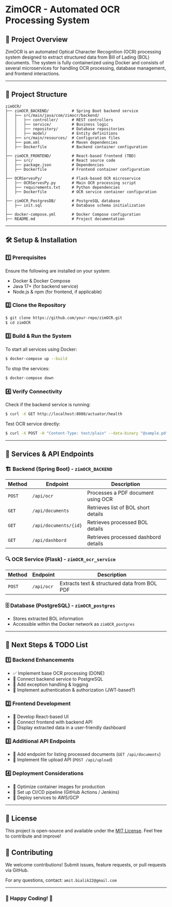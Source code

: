 # ZimOCR - Automated OCR Processing System

## 📌 Project Overview
ZimOCR is an automated Optical Character Recognition (OCR) processing system designed to extract structured data from Bill of Lading (BOL) documents. The system is fully containerized using Docker and consists of several microservices for handling OCR processing, database management, and frontend interactions.

---

## 📁 Project Structure

```
zimOCR/
├── zimOCR_BACKEND/          # Spring Boot backend service
│   ├── src/main/java/com/zimocr/backend/
│   │   ├── controller/      # REST controllers
│   │   ├── service/         # Business logic
│   │   ├── repository/      # Database repositories
│   │   ├── model/           # Entity definitions
│   ├── src/main/resources/  # Configuration files
│   ├── pom.xml              # Maven dependencies
│   ├── Dockerfile           # Backend container configuration
│
├── zimOCR_FRONTEND/         # React-based frontend (TBD)
│   ├── src/                 # React source code
│   ├── package.json         # Dependencies
│   ├── Dockerfile           # Frontend container configuration
│
├── OCRServesPy/             # Flask-based OCR microservice
│   ├── OCRServesPy.py       # Main OCR processing script
│   ├── requirements.txt     # Python dependencies
│   ├── Dockerfile           # OCR service container configuration
│
├── zimOCR_PostgresDB/       # PostgreSQL database
│   ├── init.sql             # Database schema initialization
│
├── docker-compose.yml       # Docker Compose configuration
├── README.md                # Project documentation
```

---

## 🛠️ Setup & Installation

### 1️⃣ Prerequisites
Ensure the following are installed on your system:
- Docker & Docker Compose
- Java 17+ (for backend service)
- Node.js & npm (for frontend, if applicable)

### 2️⃣ Clone the Repository
```sh
$ git clone https://github.com/your-repo/zimOCR.git
$ cd zimOCR
```

### 3️⃣ Build & Run the System
To start all services using Docker:
```sh
$ docker-compose up --build
```

To stop the services:
```sh
$ docker-compose down
```

### 4️⃣ Verify Connectivity
Check if the backend service is running:
```sh
$ curl -X GET http://localhost:8080/actuator/health
```

Test OCR service directly:
```sh
$ curl -X POST -H "Content-Type: text/plain" --data-binary "@sample.pdf.b64" http://localhost:8080/api/ocr
```

---

## 📡 Services & API Endpoints

### 🏗️ Backend (Spring Boot) - `zimOCR_BACKEND`
| Method | Endpoint              | Description                          |
|--------|-----------------------|--------------------------------------|
| `POST` | `/api/ocr`            | Processes a PDF document using OCR   |
| `GET`  | `/api/documents`      | Retrieves list of BOL short details  |
| `GET`  | `/api/documents/{id}` | Retrieves processed BOL details      |
| `GET`  | `/api/dashbord`       | Retrieves processed dashbord details |

### 🔍 OCR Service (Flask) - `zimOCR_ocr_service`
| Method | Endpoint | Description |
|--------|---------|-------------|
| `POST` | `/api/ocr` | Extracts text & structured data from BOL PDF |

### 🗄️ Database (PostgreSQL) - `zimOCR_postgres`
- Stores extracted BOL information
- Accessible within the Docker network as `zimOCR_postgres`

---

## 🚀 Next Steps & TODO List

### 1️⃣ Backend Enhancements
- ✅ Implement base OCR processing (DONE)
- 🔹 Connect backend service to PostgreSQL
- 🔹 Add exception handling & logging
- 🔹 Implement authentication & authorization (JWT-based?)

### 2️⃣ Frontend Development
- 🔹 Develop React-based UI
- 🔹 Connect frontend with backend API
- 🔹 Display extracted data in a user-friendly dashboard

### 3️⃣ Additional API Endpoints
- 🔹 Add endpoint for listing processed documents (`GET /api/documents`)
- 🔹 Implement file upload API (`POST /api/upload`)

### 4️⃣ Deployment Considerations
- 🔹 Optimize container images for production
- 🔹 Set up CI/CD pipeline (GitHub Actions / Jenkins)
- 🔹 Deploy services to AWS/GCP

---

## 📜 License
This project is open-source and available under the [MIT License](LICENSE). Feel free to contribute and improve!

## 🤝 Contributing
We welcome contributions! Submit issues, feature requests, or pull requests via GitHub.

For any questions, contact: `amit.bialik22@gmail.com`

---

### 🎯 Happy Coding! 🚀

